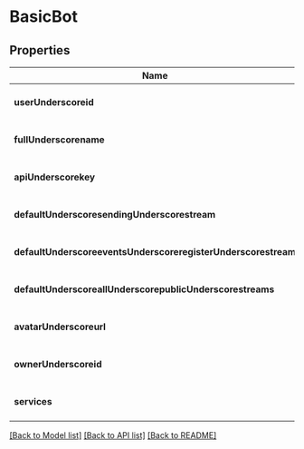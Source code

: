 # BasicBot

## Properties
Name | Type | Description | Notes
------------ | ------------- | ------------- | -------------
**userUnderscoreid** | [**AnyType**](.md) |  | [optional] [default to null]
**fullUnderscorename** | [**AnyType**](.md) |  | [optional] [default to null]
**apiUnderscorekey** | [**AnyType**](.md) |  | [optional] [default to null]
**defaultUnderscoresendingUnderscorestream** | [**AnyType**](.md) |  | [optional] [default to null]
**defaultUnderscoreeventsUnderscoreregisterUnderscorestream** | [**AnyType**](.md) |  | [optional] [default to null]
**defaultUnderscoreallUnderscorepublicUnderscorestreams** | [**AnyType**](.md) |  | [optional] [default to null]
**avatarUnderscoreurl** | [**AnyType**](.md) |  | [optional] [default to null]
**ownerUnderscoreid** | [**AnyType**](.md) |  | [optional] [default to null]
**services** | [**AnyType**](.md) |  | [optional] [default to null]

[[Back to Model list]](../README.md#documentation-for-models) [[Back to API list]](../README.md#documentation-for-api-endpoints) [[Back to README]](../README.md)


